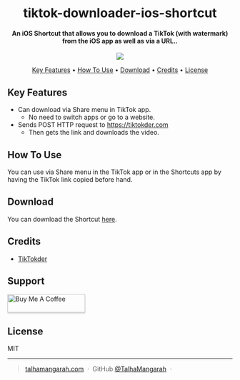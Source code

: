 <h1 align="center">
  tiktok-downloader-ios-shortcut
  <br>
</h1>

<h4 align="center">An iOS Shortcut that allows you to download a TikTok (with watermark) from the iOS app as well as via a URL.</a>.</h4>

<p align="center">
  <a href="https://www.paypal.me/TalhaMangarah">
    <img src="https://img.shields.io/badge/$-donate-ff69b4.svg?maxAge=2592000&amp;style=flat">
  </a>
</p>

<p align="center">
  <a href="#key-features">Key Features</a> •
  <a href="#how-to-use">How To Use</a> •
  <a href="#download">Download</a> •
  <a href="#credits">Credits</a> •
  <a href="#license">License</a>
</p>

## Key Features

* Can download via Share menu in TikTok app.
  - No need to switch apps or go to a website.
* Sends POST HTTP request to https://tiktokder.com
  - Then gets the link and downloads the video.

## How To Use

<p>
  You can use via Share menu in the TikTok app or in the Shortcuts app by having the TikTok link copied before hand.
</p>

## Download

You can download the Shortcut [here](https://www.icloud.com/shortcuts/17c54d373e784d2caf69ef21e4839eac).

## Credits

- [TikTokder](https://tiktokder.com/)

## Support

<a href="https://www.buymeacoffee.com/talhamangarah" target="_blank"><img src="https://www.buymeacoffee.com/assets/img/custom_images/purple_img.png" alt="Buy Me A Coffee" style="height: 41px !important;width: 174px !important;box-shadow: 0px 3px 2px 0px rgba(190, 190, 190, 0.5) !important;-webkit-box-shadow: 0px 3px 2px 0px rgba(190, 190, 190, 0.5) !important;" ></a>

## License

MIT

---

> [talhamangarah.com](https://www.talhamangarah.com) &nbsp;&middot;&nbsp;
> GitHub [@TalhaMangarah](https://github.com/talhamangarah) &nbsp;&middot;&nbsp;
